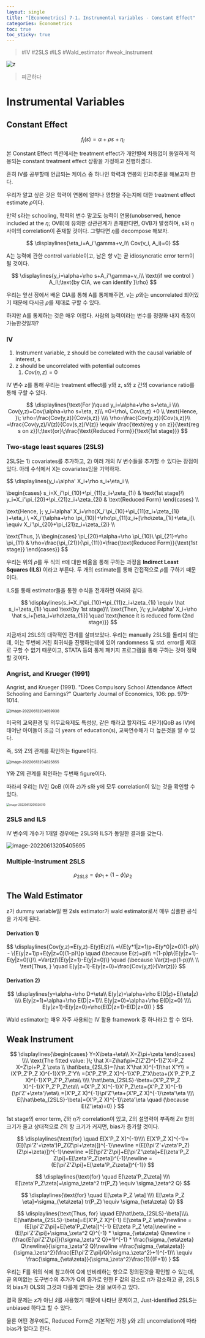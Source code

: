 ```yaml
---
layout: single
title: "[Econometrics] 7-1. Instrumental Variables - Constant Effect"
categories: Econometrics
toc: true
toc_sticky: true
---
```


> #IV #2SLS #ILS #Wald_estimator #weak_instrument



![z](../../assets/images/2022-05-11-econometrics_7/z.png)

> 피곤하다
>




# Instrumental Variables

## Constant Effect


$$
f_i(s)=\alpha+\rho s+\eta_i
$$



본 Constant Effect 섹션에서는 treatment effect가 개인별에 차등없이 동일하게 적용되는 constant treatment effect 상황을 가정하고 진행하겠다.

흔히 IV를 공부할때 언급되는 케이스 중 하나인 학력과 연봉의 인과추론을 해보고자 한다.

우리가 알고 싶은 것은 학력이 연봉에 얼마나 영향을 주는지에 대한 treatment effect estimate $\rho$이다.

 

만약 s라는 schooling, 학력의 변수 말고도 능력이 연봉(unobserved, hence included at the $\eta$; OVB)에 유의한 상관관계가 존재한다면, OVB가 발생하며, s와 $\eta$ 사이의 correlation이 존재할 것이다. 그렇다면 $\eta$를 decompose 해보자.



$$
\displaylines{\eta_i=A_i'\gamma+v_i\\
Cov(v_i, A_i)=0}
$$



A는 능력에 관한 control variable이고, 남은 항 v는 곧 idiosyncratic error term이 될 것이다.



$$
\displaylines{y_i=\alpha+\rho s+A_i'\gamma+v_i\\
\text{if we control } A_i\;\text{by CIA, we can identify }\rho}
$$



우리는 앞선 장에서 배운 CIA를 통해 A를 통제해주면, v는 $\rho$와는 uncorrelated 되어있기 때문에 다시금 $\rho$를 제대로 구할 수 있다.

하지만 A를 통제하는 것은 매우 어렵다. 사람의 능력이라는 변수를 정량화 내지 측정이 가능한것일까?



### IV



1. Instrument variable, z should be correlated with the causal variable of interest, s
2. z should be uncorrelated with potential outcomes
   1. $Cov(\eta, z)=0$



IV 변수 z를 통해 우리는 treatment effect를 y와 z, s와 z 간의 covariance ratio를 통해 구할 수 있다.



$$
\displaylines{\text{For }\quad y_i=\alpha+\rho s+\eta_i
\\\\
Cov(y,z)=Cov(\alpha+\rho s+\eta, z)\\
=0+\rho\, Cov(s,z) +0
\\
\text{Hence, }\; \rho=\frac{Cov(y,z)}{Cov(s,z)}
\\\\
\rho=\frac{Cov(y,z)}{Cov(s,z)}\\
=\frac{Cov(y,z)/V(z)}{Cov(s,z)/V(z)}
\equiv \frac{\text{reg y on z}}{\text{reg s on z}}\;\text{or}\;\frac{\text{Reduced Form}}{\text{1st stage}}}
$$





### Two-stage least squares (2SLS)

2SLS는 1) covariates를 추가하고, 2) 여러 개의 IV 변수들을 추가할 수 있다는 장점이 있다. 아래 수식에서 X는 covariates임을 기억하자.



$$
\displaylines{y_i=\alpha' X_i+\rho s_i+\eta_i 
\\\\

\begin{cases}
s_i=X_i'\pi_{10}+\pi_{11}z_i+\zeta_{1i} & \text{1st stage}\\\\
y_i=X_i'\pi_{20}+\pi_{21}z_i+\zeta_{2i} & \text{Reduced Form}
\end{cases}
\\\\

\text{Hence, }\; y_i=\alpha' X_i+\rho(X_i'\pi_{10}+\pi_{11}z_i+\zeta_{1i} )+\eta_i \\
=X_i'(\alpha+\rho \pi_{10})+\rho\pi_{11}z_i+[\rho\zeta_{1i}+\eta_i]\\
\equiv X_i'\pi_{20}+\pi_{21}z_i+\zeta_{2i}
\\\\

\text{Thus, }\\
\begin{cases}
\pi_{20}=\alpha+\rho \pi_{10}\\
\pi_{21}=\rho \pi_{11} & \rho=\frac{\pi_{21}}{\pi_{11}}=\frac{\text{Reduced Form}}{\text{1st stage}}
\end{cases}}
$$



우리는 위의 $\rho$를 두 식의 $\pi$에 대한 비율을 통해 구하는 과정을 **Indirect Least Squares (ILS)** 이라고 부른다. 두 개의 estimate를 통해 간접적으로 $\rho$를 구하기 때문이다.

ILS를 통해 estimator들을 통한 수식을 전개하면 아래와 같다.



$$
\displaylines{s_i=X_i'\pi_{10}+\pi_{11}z_i+\zeta_{1i} \equiv \hat s_i+\zeta_{1i} \quad \text{by 1st stage}\\
\text{Then, }\; y_i=\alpha' X_i+\rho \hat s_i+[\eta_i+\rho\zeta_{1i}] \quad \text{hence it is reduced form (2nd stage)}} 
$$




지금까지 2SLS의 대략적인 전개를 살펴보았다. 우리는 manually 2SLS를 돌리지 않는데, 이는 두번에 거친 회귀식을 진행하는데에 있어 randomness 및 std. error를 제대로 구할 수 없기 때문이고, STATA 등의 통계 패키지 프로그램을 통해 구하는 것이 정확할 것이다.



### Angrist, and Krueger (1991)

Angrist, and Krueger (1991). "Does Compulsory School Attendance Affect Schooling and Earnings?" Quarterly Journal of Economics, 106: pp. 979-1014.



<img src="../../assets/images/2022-05-11-econometrics_7/image-20220613204659938.png" alt="image-20220613204659938" style="zoom: 67%;" />

미국의 교육환경 및 의무교육제도 특성상, 같은 해라고 할지라도 4분기(QoB as IV)에 태어난 아이들이 조금 더 years of education(s), 교육연수해가 더 높은것을 알 수 있다.

즉, S와 Z의 관계를 확인하는 figure이다.





<img src="../../assets/images/2022-05-11-econometrics_7/image-20220613204825855.png" alt="image-20220613204825855" style="zoom: 67%;" />

Y와 Z의 관계를 확인하는 두번째 figure이다.



따라서 우리는 IV인 QoB (이하 z)가 s와 y에 모두 correlation이 있는 것을 확인할 수 있다.

<img src="../../assets/images/2022-05-11-econometrics_7/image-20220613205020310.png" alt="image-20220613205020310" style="zoom:50%;" />





### 2SLS and ILS

IV 변수의 개수가 1개일 경우에는 2SLS와 ILS가 동일한 결과를 갖는다.

![image-20220613205405695](../../assets/images/2022-05-11-econometrics_7/image-20220613205405695.png)	



### Multiple-Instrument 2SLS


$$
\rho_{2SLS}=\phi\rho_1+(1-\phi)\rho_2
$$




## The Wald Estimator

z가 dummy variable일 땐 2sls estimator가 wald estimator로서 매우 심플한 공식을 가지게 된다.



#### Derivation 1)

$$
\displaylines{Cov(y,z)=E(y,z)-E(y)E(z)\\
=\{E(y*1|z=1)p+E(y*0|z=0)(1-p)\} - \{E(y|z=1)p+E(y|z=0)(1-p)\}p \quad (\because E(z)=p)\\
=(1-p)p\{E(y|z=1)-E(y|z=0)\}\\
=Var(z)\{E(y|z=1)-E(y|z=0)\} \quad (\because Var(z)=p(1-p))\\
\\
\text{Thus, } \quad E(y|z=1)-E(y|z=0)=\frac{Cov(y,z)}{Var(z)}}
$$



#### Derivation 2)

$$
\displaylines{y=\alpha+\rho D+\eta\\
E(y|z)=\alpha+\rho E(D|z)+E(\eta|z)
\\\\
E(y|z=1)=\alpha+\rho E(D|z=1)\\
E(y|z=0)=\alpha+\rho E(D|z=0)
\\\\
E(y|z=1)-E(y|z=0)=\rho(E(D|z=1)-E(D|z=0))
}
$$



Wald estimator는 매우 자주 사용되는 IV 활용 framework 중 하나라고 할 수 있다.



## Weak Instrument



$$
\displaylines{\begin{cases}
Y=X\beta+\eta\\
X=Z\pi+\zeta
\end{cases}
\\\\
\text{The fitted value: }\; \hat X=Z\hat\pi=Z(Z'Z)^{-1}Z'X=P_Z X=Z\pi+P_Z \zeta
\\
\hat\beta_{2SLS}=(\hat X'\hat X)^{-1}\hat X'Y\\
=(X'P_Z'P_Z X)^{-1}X'P_Z'Y\\
=(X'P_Z'P_Z X)^{-1}X'P_Z'X\beta+(X'P_Z'P_Z X)^{-1}X'P_Z'P_Z\eta\\
\\\\
\hat\beta_{2SLS}-\beta=(X'P_Z'P_Z X)^{-1}X'P_Z'P_Z\eta\\
=(X'P_Z X)^{-1}X'P_Z\eta=(X'P_Z X)^{-1}(\pi'Z'+\zeta')\eta\\
=(X'P_Z X)^{-1}\pi'Z'\eta+(X'P_Z X)^{-1}\zeta'\eta
\\\\
E[\hat\beta_{2SLS}-\beta]=(X'P_Z X)^{-1}\zeta'\eta \quad (\because E(Z'\eta)=0)
}
$$



1st stage의 error term, $\zeta$와 $\eta$가 correlation이 있고, Z의 설명력이 부족해 $Z\pi$ 항의 크기가 줄고 상대적으로 $\zeta$의 항 크기가 커지면, bias가 증가할 것이다.





$$
\displaylines{\text{for} \quad E[X'P_Z X]^{-1}\\\\
E[X'P_Z X]^{-1}=(E[(\pi'Z'+\zeta')P_Z(Z\pi+\zeta)])^{-1}\newline
=(E[(\pi'Z'+\zeta'P_Z)(Z\pi+\zeta)])^{-1}\newline
=(E[\pi'Z'Z\pi]+E[\pi'Z'\zeta]+E[\zeta'P_Z Z\pi]+E[\zeta'P_Z\zeta])^{-1}\newline
=(E[\pi'Z'Z\pi]+E[\zeta'P_Z\zeta])^{-1}}
$$

$$
\displaylines{\text{for} \quad E[\zeta'P_Z\zeta] 
\\\\
E[\zeta'P_Z\zeta]=\sigma_\zeta^2 tr(P_Z)  \equiv  \sigma_\zeta^2 Q}
$$

$$
\displaylines{\text{for} \quad E[\zeta P_Z \eta] \\\\
E[\zeta P_Z \eta]=\sigma_{\eta\zeta} tr(P_Z)  \equiv  \sigma_{\eta\zeta} Q}
$$



$$
\displaylines{\text{Thus, for} \quad E[\hat\beta_{2SLS}-\beta]\\\\
E[\hat\beta_{2SLS}-\beta]=E[X'P_Z X]^{-1} E[\zeta P_Z \eta]\newline
=(E[\pi'Z'Z\pi]+E[\eta'P_Z\eta])^{-1} E[\zeta P_Z \eta]\newline
=(E[\pi'Z'Z\pi]+\sigma_\zeta^2 Q)^{-1} * \sigma_{\eta\zeta} Q\newline
=(\frac{E[\pi'Z'Z\pi]}{\sigma_\zeta^2 Q}+1)^{-1} * \frac{\sigma_{\eta\zeta} Q\newline}{\sigma_\zeta^2 Q}\newline
=\frac{\sigma_{\eta\zeta}}{\sigma_\zeta^2}(\frac{E[\pi'Z'Z\pi]/Q}{\sigma_\zeta^2}+1)^{-1}\\
\equiv \frac{\sigma_{\eta\zeta}}{\sigma_\zeta^2}\frac{1}{(F+1)}
}
$$



우리는 F를 위의 식에 참고하여 Q에 반비례하는 항으로 정의된것을 확인할 수 있는데, 곧 의미없는 도구변수의 추가가 Q의 증가로 인한 F 값의 감소로 $\pi$가 감소하고 곧, 2SLS의 bias가 OLS의 그것과 다를게 없다는 것을 보여주고 있다.

결국 문제는 $x$가 아닌 $\hat x$를 사용했기 때문에 나타난 문제이고, Just-identified 2SLS는 unbiased 하다고 할 수 있다.

물론 어떤 경우에도, Reduced Form은 기본적인 가정 y와 z의 uncorrelation에 따라 bias가 없다고 한다.






